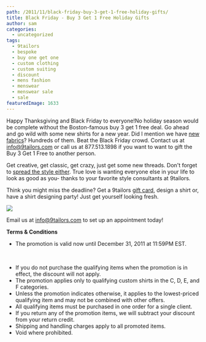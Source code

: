 ```yaml
---
path: /2011/11/black-friday-buy-3-get-1-free-holiday-gifts/
title: Black Friday - Buy 3 Get 1 Free Holiday Gifts
author: sam
categories: 
  - uncategorized
tags: 
  - 9tailors
  - bespoke
  - buy one get one
  - custom clothing
  - custom suiting
  - discount
  - mens fashion
  - menswear
  - menswear sale
  - sale
featuredImage: 1633
---
```

Happy Thanksgiving and Black Friday to everyone!No holiday season would be complete without the Boston-famous buy 3 get 1 free deal. Go ahead and go wild with some new shirts for a new year. Did I mention we have [new fabrics](http://9tailors.blogspot.com/2011/10/who-wants-free-shirt.html)? Hundreds of them. Beat the Black Friday crowd. Contact us at [info@9tailors.com](mailto:info@9tailors.com) or call us at 877.513.1898 if you want to want to gift the Buy 3 Get 1 Free to another person.

Get creative, get classic, get crazy, just get some new threads. Don't forget to [spread the style either](http://9tailors.blogspot.com/2011/04/spread-good-style.html). True love is wanting everyone else in your life to look as good as you- thanks to your favorite style consultants at 9tailors.

Think you might miss the deadline? Get a 9tailors [gift card](http://9tailors.com/gifts), design a shirt or, have a shirt designing party! Just get yourself looking fresh.

[![](http://4.bp.blogspot.com/--8snTQqrgFw/TqChzcEYBII/AAAAAAAAA4I/R88WD07zlo4/s400/b3g1_blog_201101.jpg)](http://4.bp.blogspot.com/--8snTQqrgFw/TqChzcEYBII/AAAAAAAAA4I/R88WD07zlo4/s1600/b3g1_blog_201101.jpg)

Email us at [info@9tailors.com](mailto:info@9tailors.com) to set up an appointment today!

**Terms & Conditions**

*   The promotion is valid now until December 31, 2011 at 11:59PM EST.

 

*   If you do not purchase the qualifying items when the promotion is in effect, the discount will not apply.
*   The promotion applies only to qualifying custom shirts in the C, D, E, and F categories.
*   Unless the promotion indicates otherwise, it applies to the lowest-priced qualifying item and may not be combined with other offers.
*   All qualifying items must be purchased in one order for a single client.
*   If you return any of the promotion items, we will subtract your discount from your return credit. 
*   Shipping and handling charges apply to all promoted items.
*   Void where prohibited.